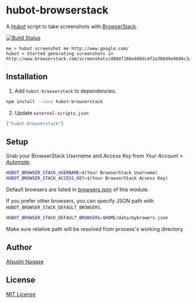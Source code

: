 hubot-browserstack
==================

A [Hubot] script to take screenshots with [BrowserStack].

[![Build Status](https://travis-ci.org/ngs/hubot-browserstack.svg?branch=master)](https://travis-ci.org/ngs/hubot-browserstack)

```
me > hubot screenshot me http://www.google.com/
hubot > Started generating screenshots in http://www.browserstack.com/screenshots/d804f186e460dc4f2a30849a9686c3a8c4276c21
```

Installation
------------

1. Add `hubot-browserstack` to dependencies.

  ```bash
  npm install --save hubot-browserstack
  ```

2. Update `external-scripts.json`

  ```json
  ["hubot-browserstack"]
  ```

Setup
-----

Grab your BrowserStack _Username_ and _Access Key_ from _Your Account_ > _[Automate]_.

```bash
HUBOT_BROWSER_STACK_USERNAME=$(Your BrowserStack Username)
HUBOT_BROWSER_STACK_ACCESS_KEY=$(Your BrowserStack Access Key)
```

Default browsers are listed in [browsers.json] of this module.

If you prefer other browsers, you can specify JSON path with `HUBOT_BROWSER_STACK_DEFAULT_BROWSERS`.

```bash
HUBOT_BROWSER_STACK_DEFAULT_BROWSERS=$HOME/data/mybrowers.json
```

Make sure relative path will be resolved from process's working directory.


Author
------

[Atsushi Nagase]

License
-------

[MIT License]

[Automate]: https://www.browserstack.com/accounts/automate
[Hubot]: https://hubot.github.com/
[BrowserStack]: https://www.browserstack.com/
[browsers.json]: src/data/browsers.json
[Atsushi Nagase]: http://ngs.io/
[MIT License]: LICENSE
